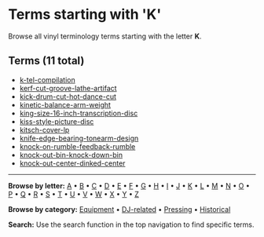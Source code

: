 # Terms starting with 'K'

Browse all vinyl terminology terms starting with the letter **K**.

## Terms (11 total)

- [k-tel-compilation](../terms/k/k-tel-compilation.md)
- [kerf-cut-groove-lathe-artifact](../terms/k/kerf-cut-groove-lathe-artifact.md)
- [kick-drum-cut-hot-dance-cut](../terms/k/kick-drum-cut-hot-dance-cut.md)
- [kinetic-balance-arm-weight](../terms/k/kinetic-balance-arm-weight.md)
- [king-size-16-inch-transcription-disc](../terms/k/king-size-16-inch-transcription-disc.md)
- [kiss-style-picture-disc](../terms/k/kiss-style-picture-disc.md)
- [kitsch-cover-lp](../terms/k/kitsch-cover-lp.md)
- [knife-edge-bearing-tonearm-design](../terms/k/knife-edge-bearing-tonearm-design.md)
- [knock-on-rumble-feedback-rumble](../terms/k/knock-on-rumble-feedback-rumble.md)
- [knock-out-bin-knock-down-bin](../terms/k/knock-out-bin-knock-down-bin.md)
- [knock-out-center-dinked-center](../terms/k/knock-out-center-dinked-center.md)


---

**Browse by letter:** [A](a.md) • [B](b.md) • [C](c.md) • [D](d.md) • [E](e.md) • [F](f.md) • [G](g.md) • [H](h.md) • [I](i.md) • [J](j.md) • [K](k.md) • [L](l.md) • [M](m.md) • [N](n.md) • [O](o.md) • [P](p.md) • [Q](q.md) • [R](r.md) • [S](s.md) • [T](t.md) • [U](u.md) • [V](v.md) • [W](w.md) • [X](x.md) • [Y](y.md) • [Z](z.md)

**Browse by category:** [Equipment](../tags/equipment.md) • [DJ-related](../tags/dj-related.md) • [Pressing](../tags/pressing.md) • [Historical](../tags/historical.md)

**Search:** Use the search function in the top navigation to find specific terms.
